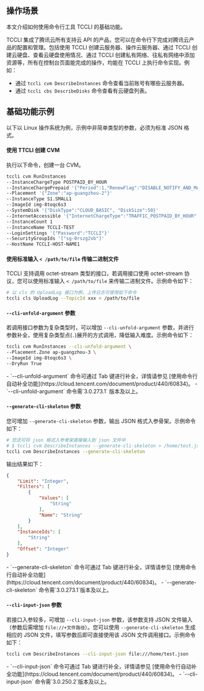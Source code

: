 

## 操作场景
本文介绍如何使用命令行工具 TCCLI 的基础功能。

TCCLI 集成了腾讯云所有支持云 API 的产品，您可以在命令行下完成对腾讯云产品的配置和管理。包括使用 TCCLI 创建云服务器、操作云服务器、通过 TCCLI 创建云硬盘、查看云硬盘使用情况、通过 TCCLI 创建私有网络、往私有网络中添加资源等，所有在控制台页面能完成的操作，均能在 TCCLI 上执行命令实现。例如：

* 通过 `tccli cvm DescribeInstances` 命令查看当前账号有哪些云服务器。
* 通过 `tccli cbs DescribeDisks` 命令查看有云硬盘列表。



## 基础功能示例

<dx-alert infotype="explain" title="">
以下以 Linux 操作系统为例，示例中非简单类型的参数，必须为标准 JSON 格式。
</dx-alert>


#### 使用 TTCLI 创建 CVM
执行以下命令，创建一台 CVM。
```bash
tccli cvm RunInstances
--InstanceChargeType POSTPAID_BY_HOUR
--InstanceChargePrepaid '{"Period":1,"RenewFlag":"DISABLE_NOTIFY_AND_MANUAL_RENEW"}'
--Placement '{"Zone":"ap-guangzhou-2"}'
--InstanceType S1.SMALL1
--ImageId img-8toqc6s3
--SystemDisk '{"DiskType":"CLOUD_BASIC", "DiskSize":50}'
--InternetAccessible '{"InternetChargeType":"TRAFFIC_POSTPAID_BY_HOUR","InternetMaxBandwidthOut":10,"PublicIpAssigned":true}' 
--InstanceCount 1
--InstanceName TCCLI-TEST
--LoginSettings '{"Password":"TCCLI"}'
--SecurityGroupIds '["sg-0rszg2vb"]'
--HostName TCCLI-HOST-NAME1
```


#### 使用标准输入 `< /path/to/file` 传输二进制文件
TCCLI 支持调用 octet-stream 类型的接口，若调用接口使用 octet-stream 协议，您可以使用标准输入 `< /path/to/file` 来传输二进制文件。示例命令如下：
```bash
# 以 cls 的 UploadLog 接口为例，上传日志可使用如下命令
tccli cls UploadLog --TopicId xxx < /path/to/file
```

####  `--cli-unfold-argument` 参数
若调用接口参数为复杂类型时，可以增加 `--cli-unfold-argument` 参数，并进行参数补全，使用复杂类型点(`.`)展开的方式调用，降低输入难度。示例命令如下：
```bash
tccli cvm RunInstances --cli-unfold-argument \
--Placement.Zone ap-guangzhou-3 \
--ImageId img-8toqc6s3 \
--DryRun True
```
<dx-alert infotype="explain" title="">
- `--cli-unfold-argument` 命令可通过 Tab 键进行补全，详情请参见 [使用命令行自动补全功能](https://cloud.tencent.com/document/product/440/60834)。
- `--cli-unfold-argument` 命令需`3.0.273.1` 版本及以上。
</dx-alert>


####  `--generate-cli-skeleton` 参数
您可增加 `--generate-cli-skeleton` 参数，输出 JSON 格式入参骨架。示例命令如下：
```bash
# 您还可将 json 格式入参骨架直接输入到 json 文件中
# $ tccli cvm DescribeInstances --generate-cli-skeleton > /home/test.json
tccli cvm DescribeInstances --generate-cli-skeleton
```
输出结果如下：
```json
{
    "Limit": "Integer", 
    "Filters": [
        {
            "Values": [
                "String"
            ], 
            "Name": "String"
        }
    ], 
    "InstanceIds": [
        "String"
    ], 
    "Offset": "Integer"
}
```
<dx-alert infotype="explain" title="">
- `--generate-cli-skeleton` 命令可通过 Tab 键进行补全，详情请参见  [使用命令行自动补全功能](https://cloud.tencent.com/document/product/440/60834)。
- `--generate-cli-skeleton` 命令需`3.0.273.1`版本及以上。
</dx-alert>

####  `--cli-input-json` 参数
若接口入参较多，可增加 `--cli-input-json` 参数，该参数支持 JSON 文件输入（参数后需增加 `file://+文件路径`）。您可以使用 `--generate-cli-skeleton` 生成相应的 JSON 文件，填写参数后即可直接使用该 JSON 文件调用接口。示例命令如下：
```bash
tccli cvm DescribeInstances --cli-input-json file:///home/test.json
```
<dx-alert infotype="explain" title="">
- `--cli-input-json` 命令可通过 Tab 键进行补全，详情请参见 [使用命令行自动补全功能](https://cloud.tencent.com/document/product/440/60834)。
- `--cli-input-json` 命令需`3.0.250.2`版本及以上。
</dx-alert>

